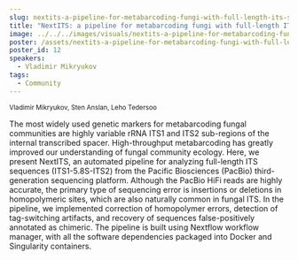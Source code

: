 ```yaml
---
slug: nextits-a-pipeline-for-metabarcoding-fungi-with-full-length-its-sequenced-with-pacbio
title: "NextITS: a pipeline for metabarcoding fungi with full-length ITS sequenced with PacBio"
image: ../../../images/visuals/nextits-a-pipeline-for-metabarcoding-fungi-with-full-length-its-sequenced-with-pacbio.png
poster: /assets/nextits-a-pipeline-for-metabarcoding-fungi-with-full-length-its-sequenced-with-pacbio.pdf
poster_id: 12
speakers:
  - Vladimir Mikryukov
tags:
  - Community
---
```

<div className="mb-8">
  <small className="typo-small">
    Vladimir Mikryukov, Sten Anslan, Leho Tedersoo
  </small>
</div>

The most widely used genetic markers for metabarcoding fungal communities are highly variable rRNA ITS1 and ITS2 sub-regions of the internal transcribed spacer. High-throughput metabarcoding has greatly improved our understanding of fungal community ecology. Here, we present NextITS, an automated pipeline for analyzing full-length ITS sequences (ITS1-5.8S-ITS2) from the Pacific Biosciences (PacBio) third-generation sequencing platform. Although the PacBio HiFi reads are highly accurate, the primary type of sequencing error is insertions or deletions in homopolymeric sites, which are also naturally common in fungal ITS. In the pipeline, we implemented correction of homopolymer errors, detection of tag-switching artifacts, and recovery of sequences false-positively annotated as chimeric. The pipeline is built using Nextflow workflow manager, with all the software dependencies packaged into Docker and Singularity containers.
